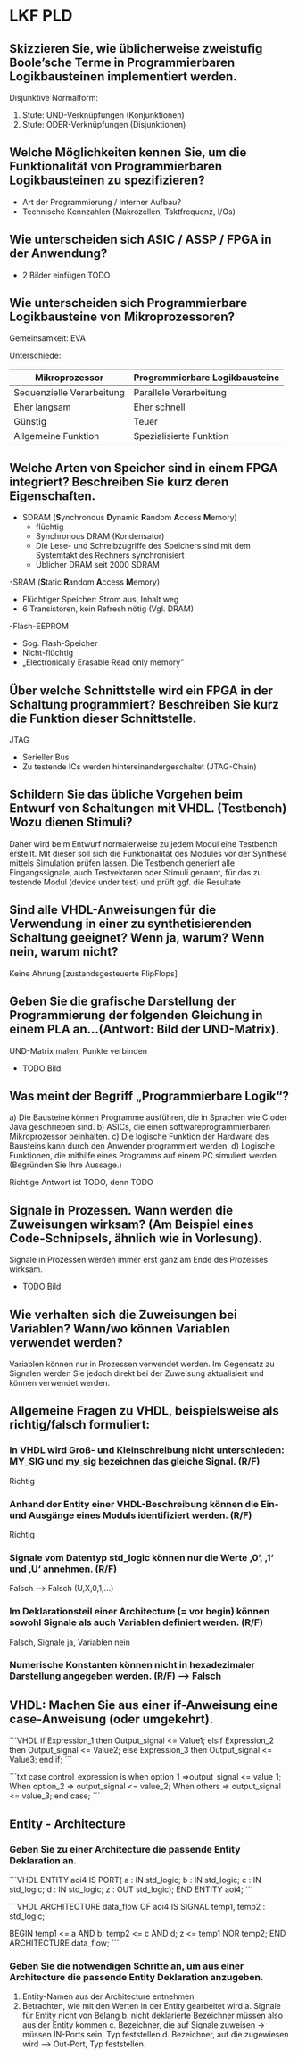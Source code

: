 # LKF PLD

## Skizzieren Sie, wie üblicherweise zweistufig Boole’sche Terme in Programmierbaren Logikbausteinen implementiert werden.

Disjunktive Normalform:

1.  Stufe: UND-Verknüpfungen (Konjunktionen)
2.  Stufe: ODER-Verknüpfungen (Disjunktionen)

## Welche Möglichkeiten kennen Sie, um die Funktionalität von Programmierbaren Logikbausteinen zu spezifizieren?

-  Art der Programmierung / Interner Aufbau?
-  Technische Kennzahlen (Makrozellen, Taktfrequenz, I/Os)

## Wie unterscheiden sich ASIC / ASSP / FPGA in der Anwendung?

- 2 Bilder einfügen TODO

## Wie unterscheiden sich Programmierbare Logikbausteine von Mikroprozessoren?

Gemeinsamkeit: EVA

Unterschiede:

| Mikroprozessor                | Programmierbare Logikbausteine        |
| ----------------------------- | ------------------------------------- |
| Sequenzielle Verarbeitung     | Parallele Verarbeitung                |
| Eher langsam                  | Eher schnell                          |
| Günstig	                    | Teuer                                 |
| Allgemeine Funktion           | Spezialisierte Funktion               |

##	Welche Arten von Speicher sind in einem FPGA integriert? Beschreiben Sie kurz deren Eigenschaften.

- SDRAM (**S**ynchronous **D**ynamic **R**andom **A**ccess **M**emory)
  - flüchtig
  - Synchronous DRAM (Kondensator)
  - Die Lese- und Schreibzugriffe des Speichers sind mit dem Systemtakt des Rechners synchronisiert
  - Üblicher DRAM seit 2000 SDRAM

-SRAM (**S**tatic **R**andom **A**ccess **M**emory)
  - Flüchtiger Speicher: Strom aus, Inhalt weg
  - 6 Transistoren, kein Refresh nötig (Vgl. DRAM)

-Flash-EEPROM
  - Sog. Flash-Speicher
  - Nicht-flüchtig
  - „Electronically Erasable Read only memory”

##	Über welche Schnittstelle wird ein FPGA in der Schaltung programmiert? Beschreiben Sie kurz die Funktion dieser Schnittstelle.

JTAG

- Serieller Bus
- Zu testende ICs werden hintereinandergeschaltet (JTAG-Chain)

## Schildern Sie das übliche Vorgehen beim Entwurf von Schaltungen mit VHDL. (Testbench) Wozu dienen Stimuli?

Daher wird beim Entwurf normalerweise zu jedem Modul eine Testbench erstellt. Mit dieser soll sich die Funktionalität des Modules vor der Synthese mittels Simulation prüfen lassen. Die Testbench generiert alle Eingangssignale, auch Testvektoren oder Stimuli genannt, für das zu testende Modul (device under test) und prüft ggf. die Resultate

## Sind alle VHDL-Anweisungen für die Verwendung in einer zu synthetisierenden Schaltung geeignet? Wenn ja, warum? Wenn nein, warum nicht?

Keine Ahnung
[zustandsgesteuerte FlipFlops]

## Geben Sie die grafische Darstellung der Programmierung der folgenden Gleichung in einem PLA an…(Antwort: Bild der UND-Matrix).

UND-Matrix malen, Punkte verbinden

- TODO Bild

## Was meint der Begriff „Programmierbare Logik“?

a) Die Bausteine können Programme ausführen, die in Sprachen wie C oder Java geschrieben sind.
b) ASICs, die einen softwareprogrammierbaren Mikroprozessor beinhalten.
c) Die logische Funktion der Hardware des Bausteins kann durch den Anwender programmiert werden.
d) Logische Funktionen, die mithilfe eines Programms auf einem PC simuliert werden. (Begründen Sie Ihre Aussage.)

<!-- md2apkg split -->

Richtige Antwort ist TODO, denn TODO

## Signale in Prozessen. Wann werden die Zuweisungen wirksam? (Am Beispiel eines Code-Schnipsels, ähnlich wie in Vorlesung).

Signale in Prozessen werden immer erst ganz am Ende des Prozesses wirksam.

- TODO Bild

## Wie verhalten sich die Zuweisungen bei Variablen? Wann/wo können Variablen verwendet werden?

Variablen können nur in Prozessen verwendet werden. Im Gegensatz zu Signalen werden Sie jedoch direkt bei der Zuweisung aktualisiert und können verwendet werden.

## Allgemeine Fragen zu VHDL, beispielsweise als richtig/falsch formuliert:

### In VHDL wird Groß- und Kleinschreibung nicht unterschieden: MY_SIG und my_sig bezeichnen das gleiche Signal. (R/F)

Richtig

### Anhand der Entity einer VHDL-Beschreibung können die Ein- und Ausgänge eines Moduls identifiziert werden. (R/F)

Richtig

### Signale vom Datentyp std_logic können nur die Werte ‚0‘, ‚1‘ und ‚U‘ annehmen. (R/F)

Falsch --> Falsch (U,X,0,1,...)

### Im Deklarationsteil einer Architecture (= vor begin) können sowohl Signale als auch Variablen definiert werden. (R/F)

Falsch, Signale ja, Variablen nein

### Numerische Konstanten können nicht in hexadezimaler Darstellung angegeben werden. (R/F) --> Falsch

## VHDL: Machen Sie aus einer if-Anweisung eine case-Anweisung (oder umgekehrt).

´´´VHDL
if Expression_1 then
Output_signal <= Value1;
elsif Expression_2 then
Output_signal <= Value2;
else Expression_3 then
Output_signal <= Value3;
end if;
´´´

<!-- md2apkg split -->

´´´txt
case control_expression is
when option_1 =>output_signal <= value_1;
When option_2 => output_signal <= value_2;
When others => output_signal <= value_3;
end case;
´´´
## Entity - Architecture

### Geben Sie zu einer Architecture die passende Entity Deklaration an.

´´´VHDL
ENTITY aoi4 IS
PORT(
        a : IN std_logic;
        b : IN std_logic;
        c : IN std_logic;
        d : IN std_logic;
        z : OUT std_logic);
END ENTITY aoi4;
´´´

<!-- md2apkg split -->

´´´VHDL
ARCHITECTURE data_flow OF aoi4 IS
 SIGNAL temp1, temp2 : std_logic;

 BEGIN
       temp1 <= a AND b;
       temp2 <= c AND d;
       z <= temp1 NOR temp2;
END ARCHITECTURE data_flow;
´´´
### Geben Sie die notwendigen Schritte an, um aus einer Architecture die passende Entity Deklaration anzugeben.

1.	Entity-Namen aus der Architecture entnehmen
2.	Betrachten, wie mit den Werten in der Entity gearbeitet wird
a.	Signale für Entity nicht von Belang
b.	nicht deklarierte Bezeichner müssen also aus der Entity kommen
c.	Bezeichner, die auf Signale zuweisen -> müssen IN-Ports sein, Typ feststellen
d.	Bezeichner, auf die zugewiesen wird --> Out-Port, Typ feststellen.



